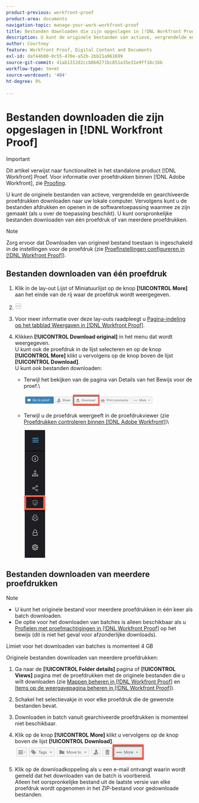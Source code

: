```yaml
---
product-previous: workfront-proof
product-area: documents
navigation-topic: manage-your-work-workfront-proof
title: Bestanden downloaden die zijn opgeslagen in [!DNL Workfront Proof]
description: U kunt de originele bestanden van actieve, vergrendelde en gearchiveerde proefdrukken downloaden naar uw lokale computer. Vervolgens kunt u de bestanden afdrukken en openen in de softwaretoepassing waarmee ze zijn gemaakt (als u over de toepassing beschikt). U kunt oorspronkelijke bestanden downloaden van één proefdruk of van meerdere proefdrukken.
author: Courtney
feature: Workfront Proof, Digital Content and Documents
exl-id: daf44b00-0c55-470e-a52b-2bb21a961699
source-git-commit: 41ab1312d2ccb8b8271bc851a35e31e9ff18c16b
workflow-type: tm+mt
source-wordcount: '404'
ht-degree: 0%

---
```


# Bestanden downloaden die zijn opgeslagen in [!DNL Workfront Proof]

>[!IMPORTANT]
>
>Dit artikel verwijst naar functionaliteit in het standalone product [!DNL Workfront] Proef. Voor informatie over proefdrukken binnen [!DNL Adobe Workfront], zie [Proofing](../../../review-and-approve-work/proofing/proofing.md).

U kunt de originele bestanden van actieve, vergrendelde en gearchiveerde proefdrukken downloaden naar uw lokale computer. Vervolgens kunt u de bestanden afdrukken en openen in de softwaretoepassing waarmee ze zijn gemaakt (als u over de toepassing beschikt). U kunt oorspronkelijke bestanden downloaden van één proefdruk of van meerdere proefdrukken.

>[!NOTE]
>
>Zorg ervoor dat Downloaden van origineel bestand toestaan is ingeschakeld in de instellingen voor de proefdruk (zie [Proefinstellingen configureren in [!DNL Workfront Proof]](../../../workfront-proof/wp-work-proofsfiles/manage-your-work/configure-proof-settings.md)).

## Bestanden downloaden van één proefdruk

1. Klik in de lay-out Lijst of Miniatuurlijst op de knop **[!UICONTROL More]** aan het einde van de rij waar de proefdruk wordt weergegeven.
1. ![Meer_knop_klein.png](assets/more-button-small.png)

1. Voor meer informatie over deze lay-outs raadpleegt u [Pagina-indeling op het tabblad Weergaven in [!DNL Workfront Proof]](../../../workfront-proof/wp-work-proofsfiles/basic-features/page-layout-view.md).
1. Klikken **[!UICONTROL Download original]** in het menu dat wordt weergegeven.\
   U kunt ook de proefdruk in de lijst selecteren en op de knop **[!UICONTROL More]** klikt u vervolgens op de knop boven de lijst **[!UICONTROL Download]**.\
   U kunt ook bestanden downloaden:

   * Terwijl het bekijken van de pagina van Details van het Bewijs voor de proef.\

      ![Download_btn_in_Proof_Details.png](assets/download-btn-in-proof-details-350x32.png)

   * Terwijl u de proefdruk weergeeft in de proefdrukviewer (zie [Proefdrukken controleren binnen [!DNL Adobe Workfront]](../../../review-and-approve-work/proofing/reviewing-proofs-within-workfront/review-proofs-in-wf.md))\

      ![download_proof_btn_in_viewer.png](assets/download-proof-btn-in-viewer.png)

## Bestanden downloaden van meerdere proefdrukken

>[!NOTE]
>
>* U kunt het originele bestand voor meerdere proefdrukken in één keer als batch downloaden.
>* De optie voor het downloaden van batches is alleen beschikbaar als u [Profielen met proefmachtigingen in [!DNL Workfront Proof]](../../../workfront-proof/wp-acct-admin/account-settings/proof-perm-profiles-in-wp.md) op het bewijs (dit is niet het geval voor afzonderlijke downloads).
>




Limiet voor het downloaden van batches is momenteel 4 GB

Originele bestanden downloaden van meerdere proefdrukken:

1. Ga naar de **[!UICONTROL Folder details]** pagina of **[!UICONTROL Views]** pagina met de proefdrukken met de originele bestanden die u wilt downloaden (zie [Mappen beheren in [!DNL Workfront Proof]](../../../workfront-proof/wp-work-proofsfiles/organize-your-work/manage-folders.md) en [Items op de weergavepagina beheren in [!DNL Workfront Proof]](../../../workfront-proof/wp-work-proofsfiles/manage-your-work/manage-items-on-views-page.md)).

1. Schakel het selectievakje in voor elke proefdruk die de gewenste bestanden bevat.
1. Downloaden in batch vanuit gearchiveerde proefdrukken is momenteel niet beschikbaar.
1. Klik op de knop **[!UICONTROL More]** klikt u vervolgens op de knop boven de lijst **[!UICONTROL Download]**.\
   ![Meer_knop_boven_lijsten.png](assets/more-button-above-lists-350x42.png)

1. Klik op de downloadkoppeling als u een e-mail ontvangt waarin wordt gemeld dat het downloaden van de batch is voorbereid.\
   Alleen het oorspronkelijke bestand uit de laatste versie van elke proefdruk wordt opgenomen in het ZIP-bestand voor gedownloade bestanden.
